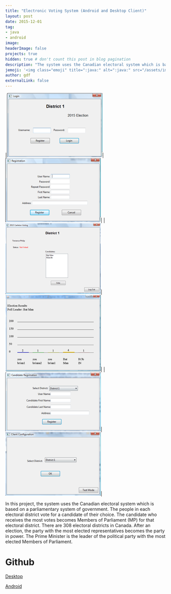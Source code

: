 ```yaml
---
title: "Electronic Voting System (Android and Desktop Client)"
layout: post
date: 2015-12-01
tag:
- java
- android
image:
headerImage: false
projects: true
hidden: true # don't count this post in blog pagination
description: "The system uses the Canadian electoral system which is based on a parliamentary system of government."
jemoji: '<img class="emoji" title=":java:" alt=":java:" src="/assets/images/icons/java-icon.png" height="20" width="20" align="absmiddle">'
author: gdf
externalLink: false
---
```


|![image](/assets/images/projects/voting1.png)|![image](/assets/images/projects/voting2.png)|
|![image](/assets/images/projects/voting3.png)|![image](/assets/images/projects/voting4.png)|
|![image](/assets/images/projects/voting5.png)|![image](/assets/images/projects/voting6.png)|

In this project, the system uses the Canadian electoral system which is based on a parliamentary system of government. The people in each electoral district vote for a candidate of their choice. The candidate who receives the most votes becomes Members of Parliament (MP) for that electoral district. There are 308 electoral districts in Canada. After an election, the party with the most elected representatives becomes the party in power. The Prime Minister is the leader of the political party with the most elected Members of Parliament.

# Github

[Desktop](https://github.com/gudongfeng/voting-system)

[Android](https://github.com/gudongfeng/voting-system-android-client)